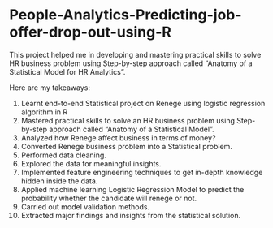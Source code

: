# People-Analytics-Predicting-job-offer-drop-out-using-R
This project helped me in developing and mastering practical skills to solve HR business problem using Step-by-step approach called “Anatomy of a Statistical Model for HR Analytics”. 

Here are my takeaways:
1. Learnt end-to-end Statistical project on Renege using logistic regression algorithm in R 
2. Mastered practical skills to solve an HR business problem using Step-by-step approach called “Anatomy of a Statistical Model”. 
3. Analyzed how Renege affect business in terms of money? 
4. Converted Renege business problem into a Statistical problem. 
5. Performed data cleaning. 
6. Explored the data for meaningful insights.  
7. Implemented feature engineering techniques to get in-depth knowledge hidden inside the data.  
8. Applied machine learning Logistic Regression Model to predict the probability whether the candidate will renege or not. 
9. Carried out model validation methods. 
10. Extracted major findings and insights from the statistical solution.
